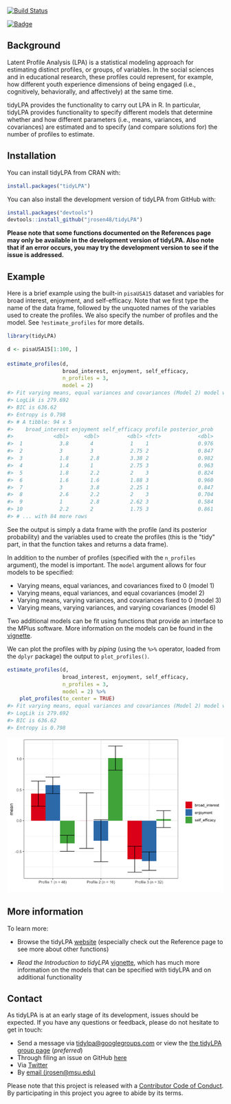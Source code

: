 
<!-- README.md is generated from README.Rmd. Please edit that file -->
[![Build Status](https://travis-ci.org/jrosen48/tidyLPA.svg?branch=master)](https://travis-ci.org/jrosen48/tidyLPA)

[![Badge](https://cranlogs.r-pkg.org/badges/tidyLPA)](https://cran.r-project.org/package=tidyLPA)

Background
----------

Latent Profile Analysis (LPA) is a statistical modeling approach for estimating distinct profiles, or groups, of variables. In the social sciences and in educational research, these profiles could represent, for example, how different youth experience dimensions of being engaged (i.e., cognitively, behaviorally, and affectively) at the same time.

tidyLPA provides the functionality to carry out LPA in R. In particular, tidyLPA provides functionality to specify different models that determine whether and how different parameters (i.e., means, variances, and covariances) are estimated and to specify (and compare solutions for) the number of profiles to estimate.

Installation
------------

You can install tidyLPA from CRAN with:

``` r
install.packages("tidyLPA")
```

You can also install the development version of tidyLPA from GitHub with:

``` r
install.packages("devtools")
devtools::install_github("jrosen48/tidyLPA")
```

**Please note that some functions documented on the References page may only be available in the development version of tidyLPA. Also note that if an error occurs, you may try the development version to see if the issue is addressed.**

Example
-------

Here is a brief example using the built-in `pisaUSA15` dataset and variables for broad interest, enjoyment, and self-efficacy. Note that we first type the name of the data frame, followed by the unquoted names of the variables used to create the profiles. We also specify the number of profiles and the model. See `?estimate_profiles` for more details.

``` r
library(tidyLPA)
```

``` r
d <- pisaUSA15[1:100, ]

estimate_profiles(d, 
                  broad_interest, enjoyment, self_efficacy, 
                  n_profiles = 3, 
                  model = 2)
#> Fit varying means, equal variances and covariances (Model 2) model with 3 profiles.
#> LogLik is 279.692
#> BIC is 636.62
#> Entropy is 0.798
#> # A tibble: 94 x 5
#>    broad_interest enjoyment self_efficacy profile posterior_prob
#>             <dbl>     <dbl>         <dbl> <fct>            <dbl>
#>  1            3.8       4            1    1                0.976
#>  2            3         3            2.75 2                0.847
#>  3            1.8       2.8          3.38 2                0.982
#>  4            1.4       1            2.75 3                0.963
#>  5            1.8       2.2          2    3                0.824
#>  6            1.6       1.6          1.88 3                0.960
#>  7            3         3.8          2.25 1                0.847
#>  8            2.6       2.2          2    3                0.704
#>  9            1         2.8          2.62 3                0.584
#> 10            2.2       2            1.75 3                0.861
#> # ... with 84 more rows
```

See the output is simply a data frame with the profile (and its posterior probability) and the variables used to create the profiles (this is the "tidy" part, in that the function takes and returns a data frame).

In addition to the number of profiles (specified with the `n_profiles` argument), the model is important. The `model` argument allows for four models to be specified:

-   Varying means, equal variances, and covariances fixed to 0 (model 1)
-   Varying means, equal variances, and equal covariances (model 2)
-   Varying means, varying variances, and covariances fixed to 0 (model 3)
-   Varying means, varying variances, and varying covariances (model 6)

Two additional models can be fit using functions that provide an interface to the MPlus software. More information on the models can be found in the [vignette](https://jrosen48.github.io/tidyLPA/articles/Introduction_to_tidyLPA.html).

We can plot the profiles with by *piping* (using the `%>%` operator, loaded from the `dplyr` package) the output to `plot_profiles()`.

``` r
estimate_profiles(d, 
                  broad_interest, enjoyment, self_efficacy, 
                  n_profiles = 3, 
                  model = 2) %>% 
    plot_profiles(to_center = TRUE)
#> Fit varying means, equal variances and covariances (Model 2) model with 3 profiles.
#> LogLik is 279.692
#> BIC is 636.62
#> Entropy is 0.798
```

![](man/figures/README-unnamed-chunk-5-1.png)

More information
----------------

To learn more:

-   Browse the tidyLPA [website](https://jrosen48.github.io/tidyLPA/) (especially check out the Reference page to see more about other functions)

-   *Read the Introduction to tidyLPA* [vignette](https://jrosen48.github.io/tidyLPA/articles/Introduction_to_tidyLPA.html), which has much more information on the models that can be specified with tidyLPA and on additional functionality

Contact
-------

As tidyLPA is at an early stage of its development, issues should be expected. If you have any questions or feedback, please do not hesitate to get in touch:

-   Send a message via <tidylpa@googlegroups.com> or view the [the tidyLPA group page](https://groups.google.com/forum/#!forum/tidylpa) (*preferred*)
-   Through filing an issue on GitHub [here](https://github.com/jrosen48/tidyLPA)
-   Via [Twitter](http://twitter.com/jrosenberg6432)
-   By [email (jrosen@msu.edu)](mailto:jrosen@msu.edu)

Please note that this project is released with a [Contributor Code of Conduct](CONDUCT.md). By participating in this project you agree to abide by its terms.
